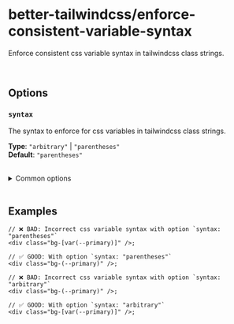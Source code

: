# better-tailwindcss/enforce-consistent-variable-syntax

Enforce consistent css variable syntax in tailwindcss class strings.

<br/>

## Options

### `syntax`

  The syntax to enforce for css variables in tailwindcss class strings.

  **Type**: `"arbitrary"` | `"parentheses"`  
  **Default**: `"parentheses"`

<br/>

<details>
  <summary>Common options</summary>

  <br/>

  These options are common to all rules and can also be set globally via the [`settings` object](../settings/settings.md).

  <br/>

### `attributes`

  The name of the attribute that contains the tailwind classes.  

  **Type**: Array of [Matchers](../configuration/advanced.md)  
  **Default**: [Name](../configuration/advanced.md#name-based-matching) for `"class"` and [strings Matcher](../configuration/advanced.md#types-of-matchers) for `"class", "className"`

  <br/>

### `callees`

  List of function names which arguments should also get linted.
  
  **Type**: Array of [Matchers](../configuration/advanced.md)  
  **Default**: [Matchers](../configuration/advanced.md#types-of-matchers) for `"cc", "clb", "clsx", "cn", "cnb", "ctl", "cva", "cx", "dcnb", "objstr", "tv", "twJoin", "twMerge"`

  <br/>

### `variables`

  List of variable names whose initializer should also get linted.  
  
  **Type**: Array of [Matchers](../configuration/advanced.md)  
  **Default**:  [strings Matcher](../configuration/advanced.md#types-of-matchers) for `"className", "classNames", "classes", "style", "styles"`

  <br/>

### `tags`

  List of template literal tag names whose content should get linted.  
  
  **Type**: Array of [Matchers](../configuration/advanced.md)  
  **Default**: None

  Note: When using the `tags` option, it is recommended to use the [strings Matcher](../configuration/advanced.md#types-of-matchers) for your tag names. This will ensure that nested expressions get linted correctly.

</details>

<br/>

## Examples

```tsx
// ❌ BAD: Incorrect css variable syntax with option `syntax: "parentheses"`
<div class="bg-[var(--primary)]" />;
```

```tsx
// ✅ GOOD: With option `syntax: "parentheses"`
<div class="bg-(--primary)" />;
```

```tsx
// ❌ BAD: Incorrect css variable syntax with option `syntax: "arbitrary"`
<div class="bg-(--primary)" />;
```

```tsx
// ✅ GOOD: With option `syntax: "arbitrary"`
<div class="bg-[var(--primary)]" />;
```

